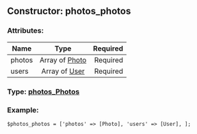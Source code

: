 ## Constructor: photos\_photos  

### Attributes:

| Name     |    Type       | Required |
|----------|:-------------:|---------:|
|photos|Array of [Photo](../types/Photo.md) | Required|
|users|Array of [User](../types/User.md) | Required|


### Type: [photos\_Photos](../types/photos\_Photos.md)

### Example:


```
$photos_photos = ['photos' => [Photo], 'users' => [User], ];
```